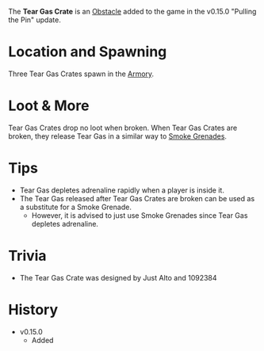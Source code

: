 The **Tear Gas Crate** is an [Obstacle](/obstacles) added to the game in the v0.15.0 "Pulling the Pin" update.

# Location and Spawning

Three Tear Gas Crates spawn in the [Armory](/buildings/armory).

# Loot & More

Tear Gas Crates drop no loot when broken. When Tear Gas Crates are broken, they release Tear Gas in a similar way to [Smoke Grenades](/throwables/smoke_grenade).

# Tips

- Tear Gas depletes adrenaline rapidly when a player is inside it. 
- The Tear Gas released after Tear Gas Crates are broken can be used as a substitute for a Smoke Grenade. 
  - However, it is advised to just use Smoke Grenades since Tear Gas depletes adrenaline.


# Trivia
- The Tear Gas Crate was designed by Just Alto and 1092384

# History
- v0.15.0
  - Added
